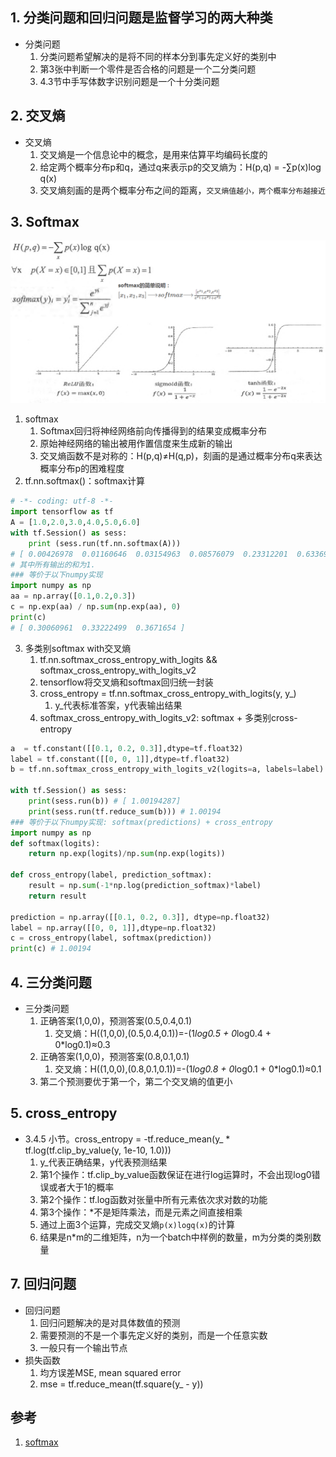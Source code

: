 
## 1. 分类问题和回归问题是监督学习的两大种类

* 分类问题
    1. 分类问题希望解决的是将不同的样本分到事先定义好的类别中
    2. 第3张中判断一个零件是否合格的问题是一个二分类问题
    3. 4.3节中手写体数字识别问题是一个十分类问题

## 2. 交叉熵

* 交叉熵
    1. 交叉熵是一个信息论中的概念，是用来估算平均编码长度的
    2. 给定两个概率分布p和q，通过q来表示p的交叉熵为：H(p,q) = -∑p(x)log q(x)
    3. 交叉熵刻画的是两个概率分布之间的距离，`交叉熵值越小，两个概率分布越接近`

## 3. Softmax

![softmax.png](softmax.png)

1. softmax
    1. Softmax回归将神经网络前向传播得到的结果变成概率分布
    2. 原始神经网络的输出被用作置信度来生成新的输出
    3. 交叉熵函数不是对称的：H(p,q)≠H(q,p)，刻画的是通过概率分布q来表达概率分布p的困难程度
2. tf.nn.softmax()：softmax计算
```py
# -*- coding: utf-8 -*-
import tensorflow as tf
A = [1.0,2.0,3.0,4.0,5.0,6.0]
with tf.Session() as sess:
    print (sess.run(tf.nn.softmax(A)))
# [ 0.00426978  0.01160646  0.03154963  0.08576079  0.23312201  0.63369131]
# 其中所有输出的和为1.
### 等价于以下numpy实现
import numpy as np
aa = np.array([0.1,0.2,0.3])
c = np.exp(aa) / np.sum(np.exp(aa), 0)
print(c)
# [ 0.30060961  0.33222499  0.3671654 ]
```
3. 多类别softmax with交叉熵
    1. tf.nn.softmax_cross_entropy_with_logits && softmax_cross_entropy_with_logits_v2
    2. tensorflow将交叉熵和softmax回归统一封装
    3. cross_entropy = tf.nn.softmax_cross_entropy_with_logits(y, y_)
        1. y_代表标准答案，y代表输出结果
    4. softmax_cross_entropy_with_logits_v2: softmax + 多类别cross-entropy 
```py
a  = tf.constant([[0.1, 0.2, 0.3]],dtype=tf.float32)
label = tf.constant([[0, 0, 1]],dtype=tf.float32)
b = tf.nn.softmax_cross_entropy_with_logits_v2(logits=a, labels=label)

with tf.Session() as sess:
    print(sess.run(b)) # [ 1.00194287]
    print(sess.run(tf.reduce_sum(b))) # 1.00194
### 等价于以下numpy实现: softmax(predictions) + cross_entropy
import numpy as np
def softmax(logits):
    return np.exp(logits)/np.sum(np.exp(logits))

def cross_entropy(label, prediction_softmax):
    result = np.sum(-1*np.log(prediction_softmax)*label)
    return result

prediction = np.array([[0.1, 0.2, 0.3]], dtype=np.float32)
label = np.array([[0, 0, 1]],dtype=np.float32)
c = cross_entropy(label, softmax(prediction))
print(c) # 1.00194
```

## 4. 三分类问题

* 三分类问题
    1. 正确答案(1,0,0)，预测答案(0.5,0.4,0.1)
        1. 交叉熵：H((1,0,0),(0.5,0.4,0.1))=-(1*log0.5 + 0*log0.4 + 0*log0.1)≈0.3
    2. 正确答案(1,0,0)，预测答案(0.8,0.1,0.1)
        1. 交叉熵：H((1,0,0),(0.8,0.1,0.1))=-(1*log0.8 + 0*log0.1 + 0*log0.1)≈0.1
    3. 第二个预测要优于第一个，第二个交叉熵的值更小

## 5. cross_entropy

* 3.4.5 小节。cross_entropy = -tf.reduce_mean(y_ * tf.log(tf.clip_by_value(y, 1e-10, 1.0)))
    1. y_代表正确结果，y代表预测结果
    2. 第1个操作：tf.clip_by_value函数保证在进行log运算时，不会出现log0错误或者大于1的概率
    3. 第2个操作：tf.log函数对张量中所有元素依次求对数的功能
    4. 第3个操作：*不是矩阵乘法，而是元素之间直接相乘
    5. 通过上面3个运算，完成交叉熵`p(x)logq(x)`的计算
    6. 结果是n*m的二维矩阵，n为一个batch中样例的数量，m为分类的类别数量

## 7. 回归问题

* 回归问题
    1. 回归问题解决的是对具体数值的预测
    2. 需要预测的不是一个事先定义好的类别，而是一个任意实数
    3. 一般只有一个输出节点
* 损失函数
    1. 均方误差MSE, mean squared error
    2. mse = tf.reduce_mean(tf.square(y_ - y))

## 参考

1. [softmax](https://blog.csdn.net/caomin1hao/article/details/80587327)